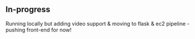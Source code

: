 
## In-progress

Running locally but adding video support & moving to flask & ec2 pipeline - pushing front-end for now!